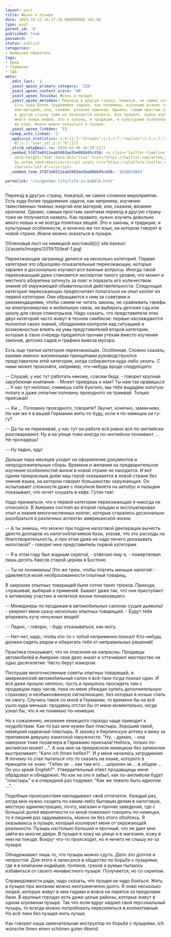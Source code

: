 ```yaml
---
layout: post
title: Жизнь в пузыре
date: 2019-10-12 16:37:39.000000000 +01:00
type: post
parent_id: '0'
published: true
password: ''
status: publish
categories:
- Немецкий обыватель
tags:
- Бред
- Германия
- США
meta:
  _edit_last: '1'
  _yoast_wpseo_primary_category: '228'
  _yoast_wpseo_content_score: '60'
  _yoast_wpseo_focuskw: Жизнь в пузыре
  _yoast_wpseo_metadesc: Переезд в другую страну, пожалуй, не самое сложное мероприятие.
    Есть куда более трудоемкие задачи, как например, изучение всяких темных энергий
    или материй, или, скажем, вязание крючком. Однако, самым простым занятием переезд
    в другую страну тоже не получается назвать. Как правило, нужно изучить довольно
    много новых вещей. Это и законы, и традиции, и культурные особенности, и конечно
    же язык. Иначе можно оказаться в пузыре.
  _yoast_wpseo_linkdex: '53'
  rp4wp_auto_linked: '1'
  _wpdiscuz_statistics: a:4:{s:7:"threads";i:1;s:7:"replies";i:1;s:7:"authors";i:2;s:14:"recent_authors";a:2:{i:0;O:8:"stdClass":3:{s:20:"comment_author_email";s:25:"artem.smotrakov@gmail.com";s:14:"comment_author";s:5:"Artem";s:7:"user_id";s:1:"1";}i:1;O:8:"stdClass":3:{s:20:"comment_author_email";s:31:"email-that-you-know@example.com";s:14:"comment_author";s:13:"Света
    Ш";s:7:"user_id";s:1:"0";}}}
  _stcr@_sdtp@mail.ru: 2020-04-06 16:29:53|Y
  _oembed_57d72e6511eab5903ae5be60bb95cd38: <a class="twitter-timeline" data-width="625"
    data-height="938" data-dnt="true" href="https://twitter.com/artem_smotrakov?ref_src=twsrc%5Etfw">Tweets
    by artem_smotrakov</a><script async src="https://platform.twitter.com/widgets.js"
    charset="utf-8"></script>
  _oembed_time_57d72e6511eab5903ae5be60bb95cd38: '1618013853'

permalink: "/ru/german-life/life-in-bubble.html"
---
```

<!-- wp:paragraph -->

Переезд в другую страну, пожалуй, не самое сложное мероприятие. Есть куда более трудоемкие задачи, как например, изучение таинственных темных энергий или материй, или, скажем, вязание крючком. Однако, самым простым занятием переезд в другую страну тоже не получается назвать. Как правило, нужно изучить довольно много новых и не всегда понятных вещей. Это и законы, и традиции, и культурные особенности, и конечно же тот язык, на котором говорят в новой стране. Иначе можно оказаться в пузыре.

<!-- /wp:paragraph -->

<!-- wp:image {"id":3502} -->

![Кленовый лист на немецкой мостовой]({{ site.baseurl }}/assets/images/2019/10/leaf-1.jpg)

<!-- /wp:image -->

<!-- wp:more -->  
<!--more-->  
<!-- /wp:more -->

<!-- wp:paragraph -->

Переезжающие заграницу делятся на несколько категорий. Первая категория это образцово-показательные переезжающие, которые заранее и досконально изучают все важные вопросы. Иногда такой переезжающий даже становится экспертом такого уровня, что может и местного аборигена заткнуть за пояс и поразить его количеством знаний об окружающей обывательской действительности. Следующая категория переезжающих предпочитает полагаться на опыт коллег из первой категории. Они обращаются к ним за советами и рекомендациями, чтобы самим не читать законы, не сравнивать тарифы на электроэнергию и мобильную связь, не выбирать детский сад или школу для своих спиногрызов. Надо сказать, что представители этих двух категорий часто живут в тесном симбиозе: первые наслаждаются полнотой своих знаний, обладанием контроля над ситуацией и возможностью влиять на умы представителей второй категории, которые в свою очередь предаются прочим утехам вместо изучения законов, детских садов и графика вывоза мусора.

<!-- /wp:paragraph -->

<!-- wp:paragraph -->

Есть еще третья категория переезжающих. Особенная. Сложно сказать, какими именно жизненными принципами руководствуются представители этой категории, когда собираются куда-либо уехать. С ними может произойти, например, что-нибудь вроде следующего:

<!-- /wp:paragraph -->

<!-- wp:paragraph -->

-- Слушай, у нас тут работать некому, совсем беда, - говорит крупная зарубежная компания. - Может приедешь к нам? Ты нам так нравишься ... У нас тут неплохо, снимешь себе бунгало, мы тебе выдадим золотую лопату и даже оплатим половину проездного на трамвай. Только приезжай!

<!-- /wp:paragraph -->

<!-- wp:paragraph -->

-- Хм ... Половину проездного, говорите? Звучит, конечно, заманчиво. Но как же я в вашей Германии жить-то буду, если я по-немецки ни гу-гу?

<!-- /wp:paragraph -->

<!-- wp:paragraph -->

-- Да ты не переживай, у нас тут на работе всё равно все по-английски разговаривают. Ну и на улице тоже иногда по-английски понимают ... Не пропадешь!

<!-- /wp:paragraph -->

<!-- wp:paragraph -->

-- Ну ладно, еду!

<!-- /wp:paragraph -->

<!-- wp:paragraph -->

Дальше пара месяцев уходит на оформление документов и непродолжительные сборы. Времени и желания на предварительное изучение особенностей жизни в новой стране не находится. И вот одним прекрасным днём наш герой оказывается в новой стране без знания языка, на котором говорит большинство окружающих. Он испытывает сложности даже с покупкой билета на автобус и пальцем показывает, что хочет скушать в кафе. Гутэн тааг.

<!-- /wp:paragraph -->

<!-- wp:paragraph -->

Надо признаться, что к первой категории переезжающих я никогда не относился. В Америке состоял во второй гильдии и эксплуатировал опыт и знания многочисленных коллег, которые старались досконально разобраться в различных аспектах американской жизни.

<!-- /wp:paragraph -->

<!-- wp:paragraph -->

-- А ты знаешь, что можно при подаче налоговой декларации вычесть двести долларов из налогооблагаемой базы, указав, что это расходы на благотворительность, и при этом даже не надо ничего доказывать налоговой? - говорит мне представитель первой категории.

<!-- /wp:paragraph -->

<!-- wp:paragraph -->

-- Я в этом году был жадным скрягой, - отвечаю ему я, - пожертвовал лишь десять баксов старой церкви в Бостоне.

<!-- /wp:paragraph -->

<!-- wp:paragraph -->

-- Ты не понимаешь! Это же трюк, чтобы платить меньше налогов! - удивляется моей необразованности опытный товарищ.

<!-- /wp:paragraph -->

<!-- wp:paragraph -->

В закромах опытных товарищей были сотни таких трюков. Приходи, спрашивай, выбирай и применяй. Бывает даже так, что они приступают к активному участию в нелегкой жизни понаехавшего.

<!-- /wp:paragraph -->

<!-- wp:paragraph -->

-- Менеджеры по продажам в автомобильных салонах сущие дьяволы! - уверяют меня сразу несколько опытных товарищей. - Будут тебе впаривать кучу ненужных вещей!

<!-- /wp:paragraph -->

<!-- wp:paragraph -->

-- Ладно, - говорю, - буду отказываться, как могу.

<!-- /wp:paragraph -->

<!-- wp:paragraph -->

-- Нет-нет, надо, чтобы кто-то с тобой непременно поехал! Кто-нибудь должен сидеть рядом и оберегать тебя от неправильных решений!

<!-- /wp:paragraph -->

<!-- wp:paragraph -->

Практика показывает, что их опасения не напрасны. Продавцы автомобилей в Америке свое дело знают и оттачивают мастерство не одно десятилетие. Часто берут измором.

<!-- /wp:paragraph -->

<!-- wp:paragraph -->

Послушав многочисленные советы опытных товарищей, в американский автомобильный салон я всё-таки тогда поехал один. И всё даже прошло неплохо, пусть и пришлось просидеть там с продавцом пару часов, пока он меня убеждал купить дополнительную страховку и необыкновенную сигнализацию, без которых я ночью спать не смогу. Случись такое со мной в Германии, то времени бы на всё ушло куда меньше: продавец отстал бы от меня моментально, когда узнал бы, что я не понимаю по-немецки.

<!-- /wp:paragraph -->

<!-- wp:paragraph -->

Но к сожалению, незнание немецкого гораздо чаще приводит к неудобствам. Как-то раз мне нужен был пластырь. Хороший такой, немецкий надежный пластырь. Я захожу в берлинскую аптеку и вижу за прилавком девушку азиатской наружности. "Ну, - думаю, - она наверное тоже позавчера в Германию приехала! Небось, только по-английски может ...". А она мне на прекрасном немецком без запиночки выстреливает: "Kann ich Ihnen helfen?". И у меня начались затруднения. Я почему-то стал пытаться что-то сказать на языке, которого в принципе не знаю: "Гебен зи ... как там его ... шпрехен зи ... в общем ... Do you speak English?". Утвердительный ответ продавщицы меня обрадовал и обнадежил. Но как на зло я забыл, как по-английски будет "пластырь" и в очередной раз подумал: "Как же тяжело быть идиотом ...".

<!-- /wp:paragraph -->

<!-- wp:paragraph -->

Подобные происшествия накладывают свой отпечаток. Каждый раз, когда мне нужно сходить по каким-либо бытовым делам в налоговую, местную администрацию, почту, магазин и прочие заведения, где с большой долей вероятности со мной пожелают говорить по-немецки, то я лишний раз задумываюсь, можно ли без этого обойтись. Я оказываюсь в пузыре, который изолирует меня от окружающей реальности. Пузырь настолько большой и прочный, что не дает мне зайти во многие двери. В пузыре я хожу на улице и в магазине, езжу в нем на поезде. Вокруг что-то происходит, но я ничего не слышу из-за пузыря.

<!-- /wp:paragraph -->

<!-- wp:paragraph -->

Обнадеживает лишь то, что пузырь можно сдуть. Дело это долгое и непростое. Для этого я записался в общество по борьбе с пузырями, где я в компании индийцев, поляков, греков и румын пытаюсь избавиться от своего ненавистного пузыря. Получается, но со скрипом.

<!-- /wp:paragraph -->

<!-- wp:paragraph -->

Справедливости ради, надо сказать, что пузыря не надо бояться. Жить в пузыре при желании можно неограниченно долго. Я знаю несколько людей, которые живут в нем годами и вовсе не парятся за пределами бани. В крупных городах есть даже целые районы, которые живут в одном огромном пузыре. Так что если вдруг надоел свой персональный пузырь, то всегда можно попробовать переселиться в коллективный. Но всё-таки без пузыря жить лучше.

<!-- /wp:paragraph -->

<!-- wp:paragraph -->

Как говорит наша замечательная инструктор по борьбе с пузырями, Ich wünsche Ihnen einen schönen guten Abend.

<!-- /wp:paragraph -->

